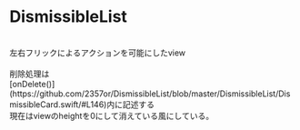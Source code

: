 # DismissibleList <br>
<br>
 左右フリックによるアクションを可能にしたview<br>
<br>
 削除処理は<br>
 [onDelete()](https://github.com/2357or/DismissibleList/blob/master/DismissibleList/DismissibleCard.swift/#L146)内に記述する <br>
 現在はviewのheightを0にして消えている風にしている。

